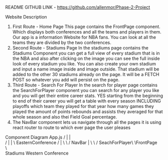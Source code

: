 README
GITHUB LINK - https://github.com/allenmor/Phase-2-Project

Website Description
1. First Route - Home Page
This page contains the FrontPage component. Which displays both conferences and all the teams and players in them. Our app is a information Website for NBA fans. You can look at all the teams they are divided by the two conferences.
2. Second Route - Stadiums Page
In the stadiums page contains the Stadiums Component you can get a full view of every stadium that is in the NBA and also after clicking on the image you can
see the full inside look of every stadium you like. You can also create your own stadium and input a name image inside and 
image outside. That stadium will be added to the other 30 stadiums already on the page. It will be a FETCH POST so whatever you add
will persist on the page.
3. Third Route - Search For Player
In the search for player page contains the SearchForPlayer component you can search for any player you like and you will get their entire career stats. YES starting from
the beginning to end of their career you will get a table with every season INCLUDING playoffs which team they played for that year 
how many games they played the amount of points rebounds and assists they averaged for that whole season and also thei Field Goal percentage.
4. The NavBar component lets us navigate through all the pages it is using react router to route to which ever page the user pleases

Component Diagram
        App.js
       / |  |  \
      /  |  |   \                EasternConference
     /   |   \    \              /
  NavBar |     \    \           /
  SeachForPlayer\     \FrontPage\
                 \               \
                Stadiums       Western Conference